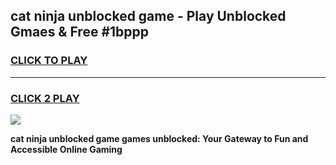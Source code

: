 
## cat ninja unblocked game - Play Unblocked Gmaes & Free #1bppp
<h3>
<a href="https://news.freeplayer.one?title=cat_ninja_unblocked_game&ref=03M">CLICK TO PLAY</a></h3>
<hr>

<h3>
<a href="https://news.freeplayer.one?title=cat_ninja_unblocked_game&ref=03M">CLICK 2 PLAY</a>
  
</h3>

<a href="https://news.freeplayer.one?title=cat_ninja_unblocked_game&ref=03M"><img src="https://clearcache.store/games.png"></a>


**cat ninja unblocked game games unblocked: Your Gateway to Fun and Accessible Online Gaming**

